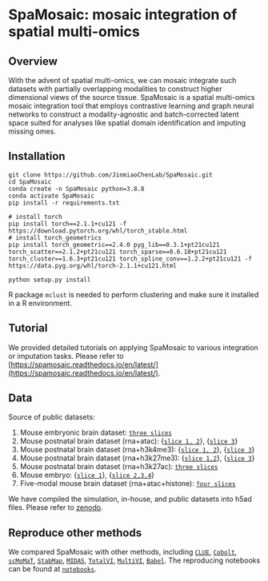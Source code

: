 # SpaMosaic: mosaic integration of spatial multi-omics
## Overview
With the advent of spatial multi-omics, we can mosaic integrate such datasets with partially overlapping modalities to construct higher dimensional views of the source tissue. SpaMosaic is a spatial multi-omics mosaic integration tool that employs contrastive learning and graph neural networks to construct a modality-agnostic and batch-corrected latent space suited for analyses like spatial domain identification and imputing missing omes. 

## Installation
```
git clone https://github.com/JinmiaoChenLab/SpaMosaic.git
cd SpaMosaic
conda create -n SpaMosaic python=3.8.8
conda activate SpaMosaic
pip install -r requirements.txt

# install torch
pip install torch==2.1.1+cu121 -f https://download.pytorch.org/whl/torch_stable.html
# install torch_geometrics
pip install torch_geometric==2.4.0 pyg_lib==0.3.1+pt21cu121 torch_scatter==2.1.2+pt21cu121 torch_sparse==0.6.18+pt21cu121 torch_cluster==1.6.3+pt21cu121 torch_spline_conv==1.2.2+pt21cu121 -f https://data.pyg.org/whl/torch-2.1.1+cu121.html

python setup.py install
```
R package `mclust` is needed to perform clustering and make sure it installed in a R environment.  

## Tutorial
<!-- * [`horizontal integration`](./integration_examples/horizontal) 
* [`vertical integration`](./integration_examples/vertical) 
* [`mosaic integration`](./integration_examples/mosaic) 
* [`imputation `](./imputation_examples/)  -->

We provided detailed tutorials on applying SpaMosaic to various integration or imputation tasks. Please refer to [https://spamosaic.readthedocs.io/en/latest/](https://spamosaic.readthedocs.io/en/latest/).


## Data
Source of public datasets:
1. Mouse embryonic brain dataset: [`three slices`](http://www.biosino.org/node/project/detail/OEP003285) 
2. Mouse postnatal brain dataset (rna+atac): {[`slice 1, 2`](https://www.ncbi.nlm.nih.gov/geo/query/acc.cgi?acc=GSE205055)}, {[`slice 3`](https://www.ncbi.nlm.nih.gov/geo/query/acc.cgi?acc=GSE171943)}
3. Mouse postnatal brain dataset (rna+h3k4me3): {[`slice 1, 2`](https://www.ncbi.nlm.nih.gov/geo/query/acc.cgi?acc=GSE205055)}, {[`slice 3`](https://www.ncbi.nlm.nih.gov/geo/query/acc.cgi?acc=GSE165217)}
4. Mouse postnatal brain dataset (rna+h3k27me3): {[`slice 1,2`](https://www.ncbi.nlm.nih.gov/geo/query/acc.cgi?acc=GSE205055)}, {[`slice 3`](https://www.ncbi.nlm.nih.gov/geo/query/acc.cgi?acc=GSE165217)}
5. Mouse postnatal brain dataset (rna+h3k27ac): [`three slices`](https://www.ncbi.nlm.nih.gov/geo/query/acc.cgi?acc=GSE205055)
6. Mouse embryo: {[`slice 1`](https://www.ncbi.nlm.nih.gov/geo/query/acc.cgi?acc=GSE205055)}, {[`slice 2,3,4`](https://www.ncbi.nlm.nih.gov/geo/query/acc.cgi?acc=GSE171943)}
7. Five-modal mouse brain dataset (rna+atac+histone): [`four slices`](https://www.ncbi.nlm.nih.gov/geo/query/acc.cgi?acc=GSE205055)

We have compiled the simulation, in-house, and public datasets into h5ad files. Please refer to [zenodo](https://zenodo.org/uploads/12654113). 

## Reproduce other methods
We compared SpaMosaic with other methods, including [`CLUE`](https://github.com/openproblems-bio/neurips2021_multimodal_topmethods/tree/main/src/match_modality/methods/clue), [`Cobolt`](https://github.com/epurdom/cobolt), [`scMoMaT`](https://github.com/PeterZZQ/scMoMaT), [`StabMap`](https://github.com/MarioniLab/StabMap), [`MIDAS`](https://sc-midas-docs.readthedocs.io/en/latest/mosaic.html), [`TotalVI`](https://docs.scvi-tools.org/en/stable/tutorials/notebooks/multimodal/totalVI.html), [`MultiVI`](https://docs.scvi-tools.org/en/stable/tutorials/notebooks/multimodal/MultiVI_tutorial.html), [`Babel`](https://github.com/OmicsML/dance/tree/main/examples/multi_modality/predict_modality/babel.py). The reproducing notebooks can be found at [`notebooks`](https://github.com/XiHuYan/Spamosaic-notebooks).


